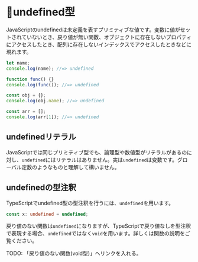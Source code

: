 # 🚧undefined型

JavaScriptのundefinedは未定義を表すプリミティブな値です。変数に値がセットされていないとき、戻り値が無い関数、オブジェクトに存在しないプロパティにアクセスしたとき、配列に存在しないインデックスでアクセスしたときなどに現れます。

```javascript
let name;
console.log(name); //=> undefined

function func() {}
console.log(func()); //=> undefined

const obj = {};
console.log(obj.name); //=> undefined

const arr = [];
console.log(arr[1]); //=> undefined
```

## undefinedリテラル

JavaScriptでは同じプリミティブ型でも、論理型や数値型がリテラルがあるのに対し、`undefined`にはリテラルはありません。実は`undefined`は変数です。グローバル定数のようなものと理解して構いません。

## undefinedの型注釈

TypeScriptでundefined型の型注釈を行うには、`undefined`を用います。

```typescript
const x: undefined = undefined;
```

戻り値のない関数は`undefined`になりますが、TypeScriptで戻り値なしを型注釈で表現する場合、`undefined`ではなく`void`を用います。詳しくは関数の説明をご覧ください。

TODO: 「戻り値のない関数\(void型\)」へリンクを入れる。

